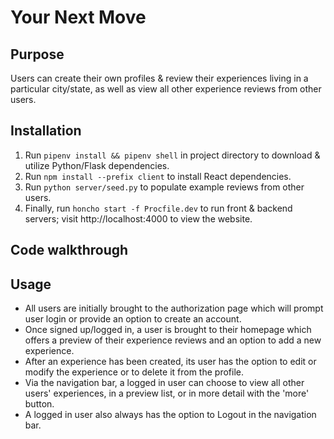 # Your Next Move
## Purpose
Users can create their own profiles & review their experiences living in a particular city/state, as well as view all other experience reviews from other users.

## Installation
1. Run `pipenv install && pipenv shell` in project directory to download & utilize Python/Flask dependencies.
2. Run `npm install --prefix client` to install React dependencies.
3. Run `python server/seed.py` to populate example reviews from other users.
4. Finally, run `honcho start -f Procfile.dev` to run front & backend servers; visit http://localhost:4000 to view the website.

## Code walkthrough


## Usage
- All users are initially brought to the authorization page which will prompt user login or provide an option to create an account.
- Once signed up/logged in, a user is brought to their homepage which offers a preview of their experience reviews and an option to add a new experience.
- After an experience has been created, its user has the option to edit or modify the experience or to delete it from the profile.
- Via the navigation bar, a logged in user can choose to view all other users' experiences, in a preview list, or in more detail with the 'more' button.
- A logged in user also always has the option to Logout in the navigation bar.